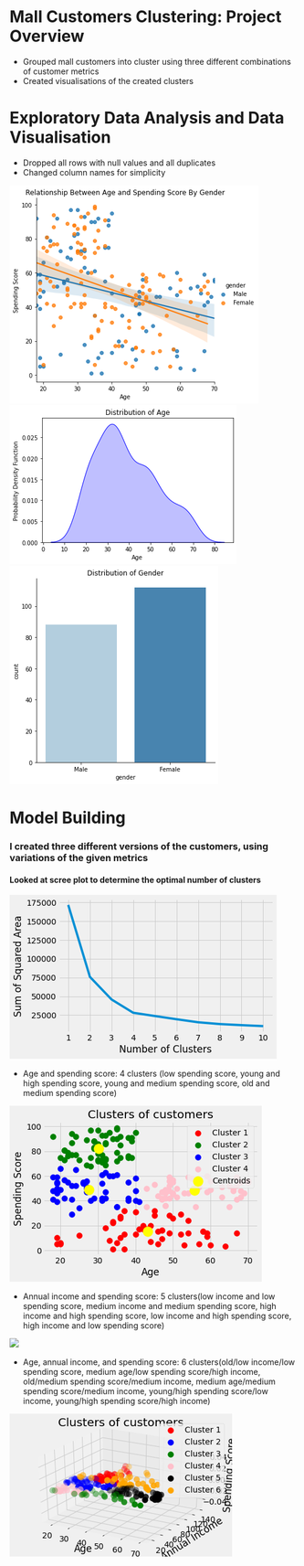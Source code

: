 # Mall Customers Clustering: Project Overview 
- Grouped mall customers into cluster using three different combinations of customer metrics
- Created visualisations of the created clusters

# Exploratory Data Analysis and Data Visualisation
- Dropped all rows with null values and all duplicates
- Changed column names for simplicity

![](mall_images/download-4.png)
![](mall_images/download-5.png)
![](mall_images/download-6.png)

# Model Building
### I created three different versions of the customers, using variations of the given metrics ###
#### Looked at scree plot to determine the optimal number of clusters ####

![](mall_images/download-1.png)

- Age and spending score: 4 clusters (low spending score, young and high spending score, young and medium spending score, old and medium spending score)

![](mall_images/download-2.png)

- Annual income and spending score: 5 clusters(low income and low spending score, medium income and medium spending score, high income and high spending score, low income and high spending score, high income and low spending score)

![](mall_images/download-.png)

- Age, annual income, and spending score: 6 clusters(old/low income/low spending score, medium age/low spending score/high income, old/medium spending score/medium income, medium age/medium spending score/medium income, young/high spending score/low income, young/high spending score/high income)

![](mall_images/download.png)
